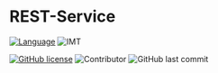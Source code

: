 # REST-Service

[![Language](https://shield.lylium.fr/badge/-Java-007396?logo=java&logoColor=white&style=for-the-badge)](https://openjdk.java.net/)
![IMT](https://shield.lylium.fr/badge/Made%20at-IMT%20Mines%20Al%C3%A8s-00bcd7?logo=mines&logoColor=white&style=for-the-badge&labelColor=black)

[![GitHub license](https://shield.lylium.fr:/github/license/KontainPluton/REST-Service?style=for-the-badge)](https://github.com/KontainPluton/REST-Service)
![Contributor](https://shield.lylium.fr:/github/contributors/KontainPluton/REST-Service?style=for-the-badge)
![GitHub last commit](https://shield.lylium.fr:/github/last-commit/KontainPluton/REST-Service?style=for-the-badge)
